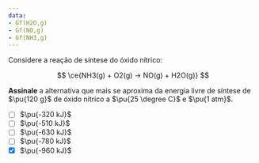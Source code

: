 ```yaml
---
data:
- Gf(H2O,g)
- Gf(NO,g)
- Gf(NH3,g)
---
```


Considere a reação de síntese do óxido nítrico:

$$
\ce{NH3(g) + O2(g) -> NO(g) + H2O(g)}
$$

**Assinale** a alternativa que mais se aproxima da energia livre de síntese de $\pu{120 g}$ de óxido nítrico a $\pu{25 \degree C}$ e $\pu{1 atm}$.

- [ ] $\pu{-320 kJ}$
- [ ] $\pu{-510 kJ}$
- [ ] $\pu{-630 kJ}$
- [ ] $\pu{-780 kJ}$
- [x] $\pu{-960 kJ}$